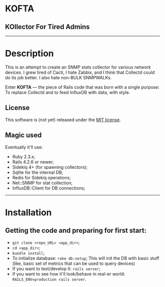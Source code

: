 # KOFTA
## KOllector For Tired Admins

---

# Description
This is an attempt to create an SNMP stats collector for various network devices.
I grew tired of Cacti, I hate Zabbix, and I think that Collectd could do its job
better. I also hate non-BULK SNMPWALKs.

Enter **KOFTA** — the piece of Rails code that was born with a single purpose: To
replace Collectd and to feed InfluxDB with data, with style.

## License
This software is (not yet) released under the [MIT license](https://opensource.org/licenses/MIT).

## Magic used
Eventually it'll use:

* Ruby 2.3.x;
* Rails 4.2.6 or newer;
* Sidekiq 4+ (for spawning collectors);
* Sqlite for the internal DB;
* Redis for Sidekiq operations;
* Net::SNMP for stat collection;
* InfluxDB::Client for DB connections;

---

# Installation
## Getting the code and preparing for first start:
* `git clone <repo_URL> <app_dir>`;
* `cd <app_dir>`;
* `bundle install`;
* To initialize database: `rake db:setup`;
   This will init the DB with basic stuff (like, basic set of metrics that can be used to query devices)
* If you want to test/develop it: `rails server`;
* If you want to see how it'll look/behave in real-er world: `RAILS_ENV=production rails server`.
